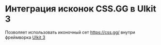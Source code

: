 # Интеграция исконок CSS.GG в UIkit 3

Позволяет использовать иконочный сет https://css.gg/ внутри фреймворка [UIkit 3](https://getuikit.com/)
